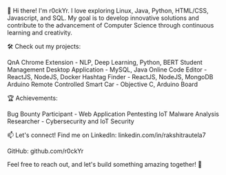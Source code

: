 👋 Hi there! I'm r0ckYr. I love exploring Linux, Java, Python, HTML/CSS, Javascript, and SQL. My goal is to develop innovative solutions and contribute to the advancement of Computer Science through continuous learning and creativity.

🛠️ Check out my projects:

QnA Chrome Extension - NLP, Deep Learning, Python, BERT
Student Management Desktop Application - MySQL, Java
Online Code Editor - ReactJS, NodeJS, Docker
Hashtag Finder - ReactJS, NodeJS, MongoDB
Arduino Remote Controlled Smart Car - Objective C, Arduino Board


🏆 Achievements:

Bug Bounty Participant - Web Application Pentesting
IoT Malware Analysis Researcher - Cybersecurity and IoT Security



📫 Let's connect! Find me on LinkedIn: linkedin.com/in/rakshitrautela7

GitHub: github.com/r0ckYr

Feel free to reach out, and let's build something amazing together! 🚀

<!---
r0ckYr/r0ckYr is a ✨ special ✨ repository because its `README.md` (this file) appears on your GitHub profile.
You can click the Preview link to take a look at your changes.
--->
